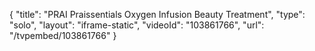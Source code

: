 {
    "title": "PRAI Praissentials Oxygen Infusion Beauty Treatment",
    "type": "solo",
    "layout": "iframe-static",
    "videoId": "103861766",
    "url": "\/tvpembed\/103861766"
}